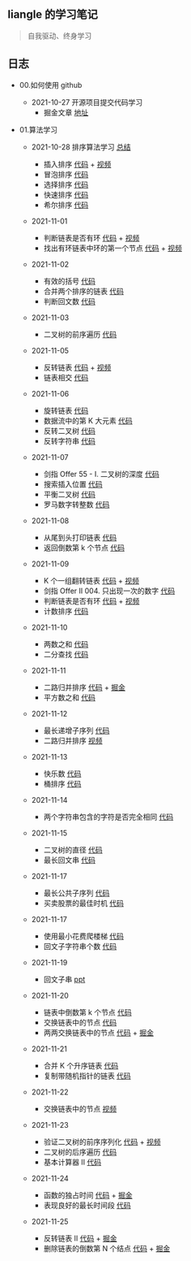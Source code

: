 ## liangle 的学习笔记

> 自我驱动、终身学习

## 日志

- 00.如何使用 github

  - 2021-10-27 开源项目提交代码学习
    - 掘金文章 [地址](https://juejin.cn/post/7025879447307829284/)

- 01.算法学习

  - 2021-10-28 排序算法学习 [总结](https://github.com/liangle/liangle-frontend-studybook/tree/master/algorithm/README.md)

    - 插入排序 [代码](https://github.com/liangle/liangle-frontend-studybook/tree/master/algorithm/00.w0101-insertion-sort.js) + [视频](https://www.bilibili.com/video/BV14r4y1C7q5)
    - 冒泡排序 [代码](https://github.com/liangle/liangle-frontend-studybook/tree/master/algorithm/01.w0101-bubble-sort.js)
    - 选择排序 [代码](https://github.com/liangle/liangle-frontend-studybook/tree/master/algorithm/02.w0101-selection-sort.js)
    - 快速排序 [代码](https://github.com/liangle/liangle-frontend-studybook/tree/master/algorithm/03.w0101-quick-sort.js)
    - 希尔排序 [代码](https://github.com/liangle/liangle-frontend-studybook/tree/master/algorithm/04.w0101-shell-sort.js)

  - 2021-11-01

    - 判断链表是否有环 [代码](https://github.com/liangle/liangle-frontend-studybook/tree/master/algorithm/06.w0201-cycle.js) + [视频](https://www.bilibili.com/video/BV1kf4y1u7oA/)
    - 找出有环链表中环的第一个节点 [代码](https://github.com/liangle/liangle-frontend-studybook/tree/master/algorithm/06.w0201-cycle.js) + [视频](https://www.bilibili.com/video/BV1kf4y1u7oA/)

  - 2021-11-02

    - 有效的括号 [代码](https://github.com/liangle/liangle-frontend-studybook/tree/master/algorithm/07.w0201-valid-string.js)
    - 合并两个排序的链表 [代码](https://github.com/liangle/liangle-frontend-studybook/tree/master/algorithm/08.w0201-merge-list.js)
    - 判断回文数 [代码](https://github.com/liangle/liangle-frontend-studybook/tree/master/algorithm/09.w0201-is-palindrome.js)

  - 2021-11-03

    - 二叉树的前序遍历 [代码](https://github.com/liangle/liangle-frontend-studybook/tree/master/algorithm/10.w0201-binary-tree-traversal.js)

  - 2021-11-05

    - 反转链表 [代码](https://github.com/liangle/liangle-frontend-studybook/tree/master/algorithm/11.w0202-reverseList.js) + [视频](https://www.bilibili.com/video/BV1Lg411K7py/)
    - 链表相交 [代码](https://github.com/liangle/liangle-frontend-studybook/tree/master/algorithm/12.w0202-get-intersection-node.js)

  - 2021-11-06

    - 旋转链表 [代码](https://github.com/liangle/liangle-frontend-studybook/tree/master/algorithm/13.w0202-rotate-right.js)
    - 数据流中的第 K 大元素 [代码](https://github.com/liangle/liangle-frontend-studybook/tree/master/algorithm/14.w0202-kth-largest.js)
    - 反转二叉树 [代码](https://github.com/liangle/liangle-frontend-studybook/tree/master/algorithm/15.w0202-invert-tree.js)
    - 反转字符串 [代码](https://github.com/liangle/liangle-frontend-studybook/tree/master/algorithm/16.w0203-reverse-string.js)

  - 2021-11-07

    - 剑指 Offer 55 - I. 二叉树的深度 [代码](https://github.com/liangle/liangle-frontend-studybook/tree/master/algorithm/17.w0203-max-depth.js)
    - 搜索插入位置 [代码](https://github.com/liangle/liangle-frontend-studybook/tree/master/algorithm/18.w0203-search-insert.js)
    - 平衡二叉树 [代码](https://github.com/liangle/liangle-frontend-studybook/tree/master/algorithm/19.w0203-is-balanced.js)
    - 罗马数字转整数 [代码](https://github.com/liangle/liangle-frontend-studybook/tree/master/algorithm/20.w0203-roman-to-int.js)

  - 2021-11-08

    - 从尾到头打印链表 [代码](https://github.com/liangle/liangle-frontend-studybook/tree/master/algorithm/21.w0301-reverse-print.js)
    - 返回倒数第 k 个节点 [代码](https://github.com/liangle/liangle-frontend-studybook/tree/master/algorithm/22.w0301-kth-to-last.js)

  - 2021-11-09

    - K 个一组翻转链表 [代码](https://github.com/liangle/liangle-frontend-studybook/tree/master/algorithm/23.w0301-reverse-kgroup.js) + [视频](https://www.bilibili.com/video/BV17q4y1372g/)
    - 剑指 Offer II 004. 只出现一次的数字 [代码](https://github.com/liangle/liangle-frontend-studybook/tree/master/algorithm/24.w0301-single-number.js)
    - 判断链表是否有环 [代码](https://github.com/liangle/liangle-frontend-studybook/tree/master/algorithm/06.w02-[141-142]-cycle.js) + [视频](https://www.bilibili.com/video/BV1kf4y1u7oA/)
    - 计数排序 [代码](https://github.com/liangle/liangle-frontend-studybook/tree/master/algorithm/05.w02-counting-sort.js)

  - 2021-11-10

    - 两数之和 [代码](https://github.com/liangle/liangle-frontend-studybook/tree/master/algorithm/25.w0302-two-sum.js)
    - 二分查找 [代码](https://github.com/liangle/liangle-frontend-studybook/tree/master/algorithm/26.w0302-search.js)

  - 2021-11-11

    - 二路归并排序 [代码](https://github.com/liangle/liangle-frontend-studybook/tree/master/algorithm/28.w032-sort-array.js) + [掘金](https://juejin.cn/post/7029296492984664071)
    - 平方数之和 [代码](https://github.com/liangle/liangle-frontend-studybook/tree/master/algorithm/29.w032-judge-square-sum.js)

  - 2021-11-12

    - 最长递增子序列 [代码](https://github.com/liangle/liangle-frontend-studybook/tree/master/algorithm/27.w0302-length-of-lis.js)
    - 二路归并排序 [视频](https://www.bilibili.com/video/BV1Sg411P7RY/)

  - 2021-11-13

    - 快乐数 [代码](https://github.com/liangle/liangle-frontend-studybook/tree/master/algorithm/30.w0401-is-happy.js)
    - 桶排序 [代码](https://github.com/liangle/liangle-frontend-studybook/tree/master/algorithm/31.w0401-top-kfrequent.js)

  - 2021-11-14

    - 两个字符串包含的字符是否完全相同 [代码](https://github.com/liangle/liangle-frontend-studybook/tree/master/algorithm/32.w0401-is-anagram.js)

  - 2021-11-15

    - 二叉树的直径 [代码](https://github.com/liangle/liangle-frontend-studybook/tree/master/algorithm/33.w0401-diameter-of-binary-tree.js)
    - 最长回文串 [代码](https://github.com/liangle/liangle-frontend-studybook/tree/master/algorithm/34.w0401-longest-palindrome.js)

  - 2021-11-17

    - 最长公共子序列 [代码](https://github.com/liangle/liangle-frontend-studybook/tree/master/algorithm/35.w0402-longestCommonSubsequence.js)
    - 买卖股票的最佳时机 [代码](https://github.com/liangle/liangle-frontend-studybook/tree/master/algorithm/36.w0402-maxProfit.js)

  - 2021-11-17

    - 使用最小花费爬楼梯 [代码](https://github.com/liangle/liangle-frontend-studybook/tree/master/algorithm/37.w0402-minCostClimbingStairs.js)
    - 回文子字符串个数 [代码](https://github.com/liangle/liangle-frontend-studybook/tree/master/algorithm/38.w0402-countSubstrings.js)

  - 2021-11-19

    - 回文子串 [ppt](https://github.com/liangle/liangle-frontend-studybook/tree/master/小白学算法系列.pptx)

  - 2021-11-20

    - 链表中倒数第 k 个节点 [代码](https://github.com/liangle/liangle-frontend-studybook/tree/master/algorithm/39.w0403-getKthFromEnd.js)
    - 交换链表中的节点 [代码](https://github.com/liangle/liangle-frontend-studybook/tree/master/algorithm/40.w0403-swapNodes.js)
    - 两两交换链表中的节点 [代码](https://github.com/liangle/liangle-frontend-studybook/tree/master/algorithm/41.w0403-swapPairs.js) + [掘金](https://juejin.cn/post/7033777441529135112)

  - 2021-11-21

    - 合并 K 个升序链表 [代码](https://github.com/liangle/liangle-frontend-studybook/tree/master/algorithm/42.w0403-mergeKLists.js)
    - 复制带随机指针的链表 [代码](https://github.com/liangle/liangle-frontend-studybook/tree/master/algorithm/43.w0403-copyRandomList.js)

  - 2021-11-22

    - 交换链表中的节点 [视频](https://www.bilibili.com/video/BV1M44y1Y7aA/)

  - 2021-11-23

    - 验证二叉树的前序序列化 [代码](https://github.com/liangle/liangle-frontend-studybook/tree/master/algorithm/44.w0501-isValidSerialization.js) + [视频](https://www.bilibili.com/video/BV1wg411K7qT/)
    - 二叉树的后序遍历 [代码](https://github.com/liangle/liangle-frontend-studybook/tree/master/algorithm/45.w0501-postorderTraversal.js)
    - 基本计算器 II [代码](https://github.com/liangle/liangle-frontend-studybook/tree/master/algorithm/46.w0501-calculate.js)

  - 2021-11-24

    - 函数的独占时间 [代码](https://github.com/liangle/liangle-frontend-studybook/tree/master/algorithm/47.w0501-exclusiveTime.js) + [掘金](https://juejin.cn/post/7034132382697390094)
    - 表现良好的最长时间段 [代码](https://github.com/liangle/liangle-frontend-studybook/tree/master/algorithm/48.w0501-longestWPI.js)

  - 2021-11-25
    - 反转链表 II [代码](https://github.com/liangle/liangle-frontend-studybook/tree/master/algorithm/49.w0502-reverseBetween.js) + [掘金](https://juejin.cn/post/7034507763933773861)
    - 删除链表的倒数第 N 个结点 [代码](https://github.com/liangle/liangle-frontend-studybook/tree/master/algorithm/50.w0502-removeNthFromEnd.js) + [掘金](https://juejin.cn/post/7034508227731521550)
